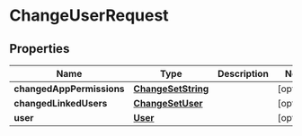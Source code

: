 # ChangeUserRequest

## Properties
Name | Type | Description | Notes
------------ | ------------- | ------------- | -------------
**changedAppPermissions** | [**ChangeSetString**](ChangeSetString.md) |  |  [optional]
**changedLinkedUsers** | [**ChangeSetUser**](ChangeSetUser.md) |  |  [optional]
**user** | [**User**](User.md) |  |  [optional]
